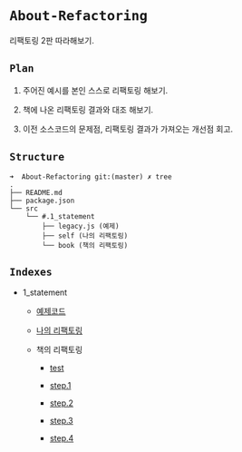 # `About-Refactoring`

리팩토링 2판 따라해보기.

## `Plan`

1. 주어진 예시를 본인 스스로 리팩토링 해보기.
   
2. 책에 나온 리팩토링 결과와 대조 해보기.
   
3. 이전 소스코드의 문제점, 리팩토링 결과가 가져오는 개선점 회고.

## `Structure`

```
➜  About-Refactoring git:(master) ✗ tree         
.
├── README.md
├── package.json
└── src
    └── #.1_statement
        ├── legacy.js (예제)
        ├── self (나의 리팩토링)
        └── book (책의 리팩토링)
```

## `Indexes`

- 1_statement

  - [예제코드](https://github.com/HamSungJun/About-Refactoring/blob/master/src/1_statement/legacy.js)
  
  - [나의 리팩토링](https://github.com/HamSungJun/About-Refactoring/blob/master/src/1_statement/self/index.js)
  
  - 책의 리팩토링

    - [test](https://github.com/HamSungJun/About-Refactoring/blob/master/src/1_statement/book/step.test.js)

    - [step.1](https://github.com/HamSungJun/About-Refactoring/blob/master/src/1_statement/book/step1.js)

    - [step.2](https://github.com/HamSungJun/About-Refactoring/blob/master/src/1_statement/book/step2.js)

    - [step.3](https://github.com/HamSungJun/About-Refactoring/blob/master/src/1_statement/book/step3.js)

    - [step.4](https://github.com/HamSungJun/About-Refactoring/blob/master/src/1_statement/book/step4.js)
